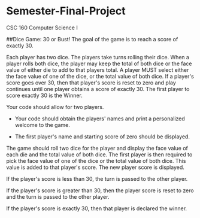 # Semester-Final-Project
CSC 160 Computer Science I

##Dice Game: 30 or Bust!
The goal of the game is to reach a score of exactly 30.

Each player has two dice. The players take turns rolling their dice. When a player rolls both dice, the player may keep the total of both dice or the face value of either die to add to that players total. A player MUST select either the face value of one of the dice, or the total value of both dice. If a player's score goes over 30, then that player's score is reset to zero and play continues until one player obtains a score of exactly 30. The first player to score exactly 30 is the Winner.

Your code should allow for two players.
 - Your code should obtain the players' names and print a personalized welcome to the game.

 - The first player's name and starting score of zero should be displayed. 
 
The game should roll two dice for the player and display the face value of each die and the total value of both dice. The first player is then required to pick the face value of one of the dice or the total value of both dice. This value is added to that player's score. The new player score is displayed.

If the player's score is less than 30, the turn is passed to the other player.

If the player's score is greater than 30, then the player score is reset to zero and the turn is passed to the other player.

If the player's score is exactly 30, then that player is declared the winner.

